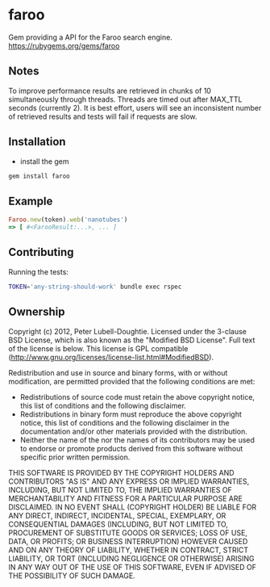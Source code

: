 # faroo

Gem providing a API for the Faroo search engine.
https://rubygems.org/gems/faroo

## Notes

To improve performance results are retrieved in chunks of 10 simultaneously
through threads.  Threads are timed out after MAX_TTL seconds (currently 2).
It is best effort, users will see an inconsistent number of retrieved results
and tests will fail if requests are slow.

## Installation

* install the gem

```bash
gem install faroo
```

## Example

```ruby
Faroo.new(token).web('nanotubes')
=> [ #<FarooResult:...>, ... ]
```

## Contributing

Running the tests:

```bash
TOKEN='any-string-should-work' bundle exec rspec
```


## Ownership

Copyright (c) 2012, Peter Lubell-Doughtie. Licensed under the 3-clause BSD License, which is also known as the "Modified BSD License". Full text of the license is below. This license is GPL compatible (http://www.gnu.org/licenses/license-list.html#ModifiedBSD).

Redistribution and use in source and binary forms, with or without modification, are permitted provided that the following conditions are met:

* Redistributions of source code must retain the above copyright notice, this list of conditions and the following disclaimer.
* Redistributions in binary form must reproduce the above copyright notice, this list of conditions and the following disclaimer in the documentation and/or other materials provided with the distribution.
* Neither the name of the nor the names of its contributors may be used to endorse or promote products derived from this software without specific prior written permission.

THIS SOFTWARE IS PROVIDED BY THE COPYRIGHT HOLDERS AND CONTRIBUTORS "AS IS" AND ANY EXPRESS OR IMPLIED WARRANTIES, INCLUDING, BUT NOT LIMITED TO, THE IMPLIED WARRANTIES OF MERCHANTABILITY AND FITNESS FOR A PARTICULAR PURPOSE ARE DISCLAIMED. IN NO EVENT SHALL (COPYRIGHT HOLDER) BE LIABLE FOR ANY DIRECT, INDIRECT, INCIDENTAL, SPECIAL, EXEMPLARY, OR CONSEQUENTIAL DAMAGES (INCLUDING, BUT NOT LIMITED TO, PROCUREMENT OF SUBSTITUTE GOODS OR SERVICES; LOSS OF USE, DATA, OR PROFITS; OR BUSINESS INTERRUPTION) HOWEVER CAUSED AND ON ANY THEORY OF LIABILITY, WHETHER IN CONTRACT, STRICT LIABILITY, OR TORT (INCLUDING NEGLIGENCE OR OTHERWISE) ARISING IN ANY WAY OUT OF THE USE OF THIS SOFTWARE, EVEN IF ADVISED OF THE POSSIBILITY OF SUCH DAMAGE.

